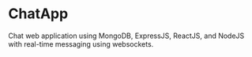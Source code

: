 # ChatApp
Chat web application using MongoDB, ExpressJS, ReactJS, and NodeJS with real-time messaging using websockets. 
